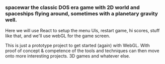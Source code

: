 











### spacewar the classic DOS era game with 2D world and spaceships flying around, sometimes with a planetary gravity well.

Here we will use React to setup the menu UIs, restart game, hi scores, stuff like that, and we'll use webGL for the game screen.

This is just a prototype project to get started (again) with WebGL.  With proof of concept & competence of the tools and techniques can then move onto more interesting projects.  3D games and whatever else.
